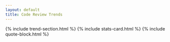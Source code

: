 ```yaml
---
layout: default
title: Code Review Trends
---
```


{% include trend-section.html %}
{% include stats-card.html %}
{% include quote-block.html %}
